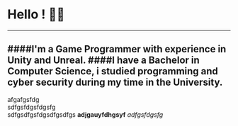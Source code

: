 # Hello ! :space_invader::robot:
---
####I'm a Game Programmer with experience in Unity and Unreal.
####I have a Bachelor in Computer Science, i studied programming and cyber security during my time in the University.
---
afgafgsfdg  
sdfgsfdgsfdgsfg   
sdfgsdfgsfdgsdfgsdfgs 
**adjgauyfdhgsyf**
*adfgsfdgsfg*







<!--
**stephanleyherman/stephanleyherman** is a ✨ _special_ ✨ repository because its `README.md` (this file) appears on your GitHub profile.

Here are some ideas to get you started:

- 🔭 I’m currently working on ...
- 🌱 I’m currently learning ...
- 👯 I’m looking to collaborate on ...
- 🤔 I’m looking for help with ...
- 💬 Ask me about ...
- 📫 How to reach me: ...
- 😄 Pronouns: ...
- ⚡ Fun fact: ...
-->
